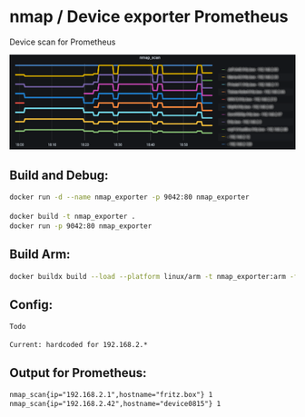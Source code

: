 # nmap / Device exporter Prometheus

Device scan for Prometheus

![Bild](https://raw.githubusercontent.com/ToWipf/nmap_exporter/main/grafana.png)

## Build and Debug:
```sh
docker run -d --name nmap_exporter -p 9042:80 nmap_exporter

docker build -t nmap_exporter .
docker run -p 9042:80 nmap_exporter
```

## Build Arm:
```sh
docker buildx build --load --platform linux/arm -t nmap_exporter:arm -f arm/Dockerfile .
```

## Config:
```
Todo

Current: hardcoded for 192.168.2.*
```

## Output for Prometheus:
```
nmap_scan{ip="192.168.2.1",hostname="fritz.box"} 1
nmap_scan{ip="192.168.2.42",hostname="device0815"} 1
```
